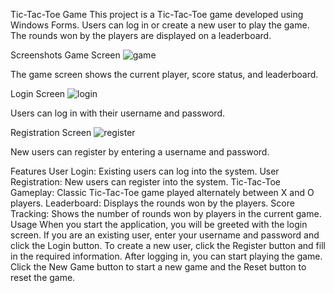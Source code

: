 Tic-Tac-Toe Game
This project is a Tic-Tac-Toe game developed using Windows Forms. Users can log in or create a new user to play the game. The rounds won by the players are displayed on a leaderboard.

Screenshots
Game Screen
![game](https://github.com/imehmetc/TicTacToe/assets/75209664/e42fac75-33f8-4598-998f-43dfb31d62cb)

The game screen shows the current player, score status, and leaderboard.

Login Screen
![login](https://github.com/imehmetc/TicTacToe/assets/75209664/58cb2406-c2d2-4507-952f-81c0c4a5bae2)

Users can log in with their username and password.

Registration Screen
![register](https://github.com/imehmetc/TicTacToe/assets/75209664/8f09645d-4566-4f31-bfde-49853859605d)

New users can register by entering a username and password.

Features
User Login: Existing users can log into the system.
User Registration: New users can register into the system.
Tic-Tac-Toe Gameplay: Classic Tic-Tac-Toe game played alternately between X and O players.
Leaderboard: Displays the rounds won by the players.
Score Tracking: Shows the number of rounds won by players in the current game.
Usage
When you start the application, you will be greeted with the login screen.
If you are an existing user, enter your username and password and click the Login button.
To create a new user, click the Register button and fill in the required information.
After logging in, you can start playing the game. Click the New Game button to start a new game and the Reset button to reset the game.
